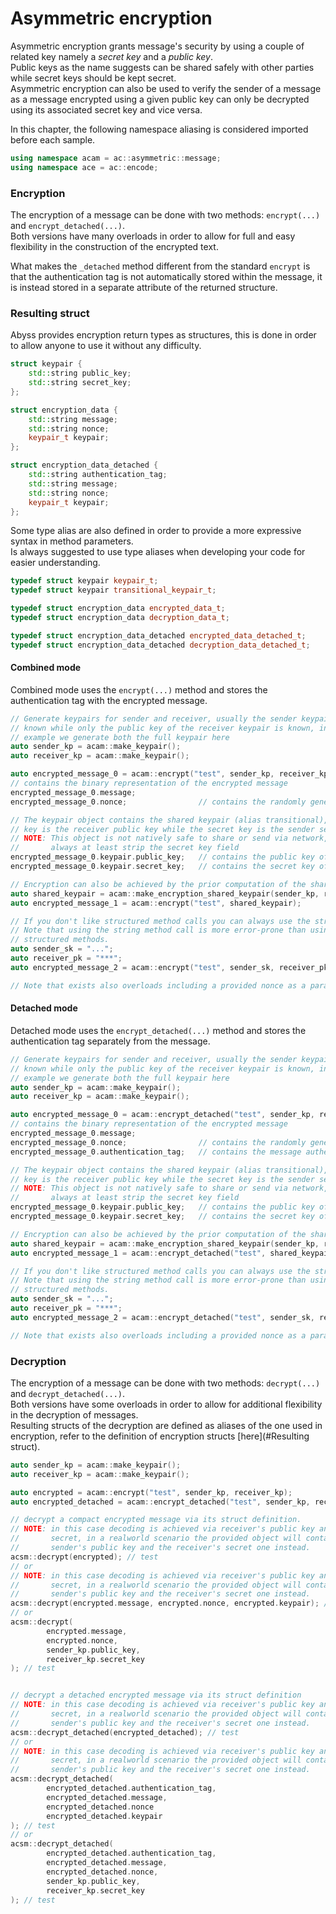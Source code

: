 # Asymmetric encryption

Asymmetric encryption grants message's security by using a couple of related key namely a _secret key_ and a _public key_.\
Public keys as the name suggests can be shared safely with other parties while secret keys should be kept secret.\
Asymmetric encryption can also be used to verify the sender of a message as a message encrypted using a given public key 
can only be decrypted using its associated secret key and vice versa.

In this chapter, the following namespace aliasing is considered imported before each sample.

```cpp
using namespace acam = ac::asymmetric::message;
using namespace ace = ac::encode;
```

### Encryption

The encryption of a message can be done with two methods: `encrypt(...)` and `encrypt_detached(...)`.\
Both versions have many overloads in order to allow for full and easy flexibility in the construction of the encrypted
text.

What makes the `_detached` method different from the standard `encrypt` is that the authentication tag is not
automatically stored within the message, it is instead stored in a separate attribute of the returned structure.

### Resulting struct

Abyss provides encryption return types as structures, this is done in order to allow anyone to use it without any
difficulty.

```cpp
struct keypair {
    std::string public_key;
    std::string secret_key;
};

struct encryption_data {
    std::string message;
    std::string nonce;
    keypair_t keypair;
};

struct encryption_data_detached {
    std::string authentication_tag;
    std::string message;
    std::string nonce;
    keypair_t keypair;
};
```

Some type alias are also defined in order to provide a more expressive syntax in method parameters.\
Is always suggested to use type aliases when developing your code for easier understanding.

```cpp
typedef struct keypair keypair_t;
typedef struct keypair transitional_keypair_t;

typedef struct encryption_data encrypted_data_t;
typedef struct encryption_data decryption_data_t;

typedef struct encryption_data_detached encrypted_data_detached_t;
typedef struct encryption_data_detached decryption_data_detached_t;
```

#### Combined mode

Combined mode uses the `encrypt(...)` method and stores the authentication tag with the encrypted message.

```cpp
// Generate keypairs for sender and receiver, usually the sender keypair is fully 
// known while only the public key of the receiver keypair is known, in this 
// example we generate both the full keypair here
auto sender_kp = acam::make_keypair();
auto receiver_kp = acam::make_keypair();

auto encrypted_message_0 = acam::encrypt("test", sender_kp, receiver_kp);
// contains the binary representation of the encrypted message
encrypted_message_0.message;              
encrypted_message_0.nonce;                // contains the randomly generated nonce

// The keypair object contains the shared keypair (alias transitional), the public 
// key is the receiver public key while the secret key is the sender secret key.
// NOTE: This object is not natively safe to share or send via network, you should 
//       always at least strip the secret key field
encrypted_message_0.keypair.public_key;   // contains the public key of the receiver
encrypted_message_0.keypair.secret_key;   // contains the secret key of the sender

// Encryption can also be achieved by the prior computation of the shared keypair
auto shared_keypair = acam::make_encryption_shared_keypair(sender_kp, receiver_kp);
auto encrypted_message_1 = acam::encrypt("test", shared_keypair);

// If you don't like structured method calls you can always use the string overloads.
// Note that using the string method call is more error-prone than using the 
// structured methods.
auto sender_sk = "...";
auto receiver_pk = "***";
auto encrypted_message_2 = acam::encrypt("test", sender_sk, receiver_pk);

// Note that exists also overloads including a provided nonce as a parameter
```

#### Detached mode

Detached mode uses the `encrypt_detached(...)` method and stores the authentication tag separately from the message.

```cpp
// Generate keypairs for sender and receiver, usually the sender keypair is fully 
// known while only the public key of the receiver keypair is known, in this 
// example we generate both the full keypair here
auto sender_kp = acam::make_keypair();
auto receiver_kp = acam::make_keypair();

auto encrypted_message_0 = acam::encrypt_detached("test", sender_kp, receiver_kp);
// contains the binary representation of the encrypted message
encrypted_message_0.message;              
encrypted_message_0.nonce;                // contains the randomly generated nonce
encrypted_message_0.authentication_tag;   // contains the message authentication tag

// The keypair object contains the shared keypair (alias transitional), the public 
// key is the receiver public key while the secret key is the sender secret key.
// NOTE: This object is not natively safe to share or send via network, you should 
//       always at least strip the secret key field
encrypted_message_0.keypair.public_key;   // contains the public key of the receiver
encrypted_message_0.keypair.secret_key;   // contains the secret key of the sender

// Encryption can also be achieved by the prior computation of the shared keypair
auto shared_keypair = acam::make_encryption_shared_keypair(sender_kp, receiver_kp);
auto encrypted_message_1 = acam::encrypt_detached("test", shared_keypair);

// If you don't like structured method calls you can always use the string overloads.
// Note that using the string method call is more error-prone than using the 
// structured methods.
auto sender_sk = "...";
auto receiver_pk = "***";
auto encrypted_message_2 = acam::encrypt_detached("test", sender_sk, receiver_pk);

// Note that exists also overloads including a provided nonce as a parameter
```

### Decryption
The encryption of a message can be done with two methods: `decrypt(...)` and `decrypt_detached(...)`.\
Both versions have some overloads in order to allow for additional flexibility in the decryption of messages.\
Resulting structs of the decryption are defined as aliases of the one used in encryption, refer to the definition of
encryption structs [here](#Resulting struct).

```cpp
auto sender_kp = acam::make_keypair();
auto receiver_kp = acam::make_keypair();

auto encrypted = acam::encrypt("test", sender_kp, receiver_kp);
auto encrypted_detached = acam::encrypt_detached("test", sender_kp, receiver_kp);

// decrypt a compact encrypted message via its struct definition.
// NOTE: in this case decoding is achieved via receiver's public key and sender's 
//       secret, in a realworld scenario the provided object will contain the 
//       sender's public key and the receiver's secret one instead.
acsm::decrypt(encrypted); // test
// or
// NOTE: in this case decoding is achieved via receiver's public key and sender's 
//       secret, in a realworld scenario the provided object will contain the 
//       sender's public key and the receiver's secret one instead.
acsm::decrypt(encrypted.message, encrypted.nonce, encrypted.keypair); // test
// or
acsm::decrypt(
        encrypted.message, 
        encrypted.nonce, 
        sender_kp.public_key, 
        receiver_kp.secret_key
); // test


// decrypt a detached encrypted message via its struct definition
// NOTE: in this case decoding is achieved via receiver's public key and sender's 
//       secret, in a realworld scenario the provided object will contain the 
//       sender's public key and the receiver's secret one instead.
acsm::decrypt_detached(encrypted_detached); // test
// or 
// NOTE: in this case decoding is achieved via receiver's public key and sender's 
//       secret, in a realworld scenario the provided object will contain the 
//       sender's public key and the receiver's secret one instead.
acsm::decrypt_detached(
        encrypted_detached.authentication_tag, 
        encrypted_detached.message, 
        encrypted_detached.nonce
        encrypted_detached.keypair
); // test
// or
acsm::decrypt_detached(
        encrypted_detached.authentication_tag,
        encrypted_detached.message, 
        encrypted_detached.nonce, 
        sender_kp.public_key, 
        receiver_kp.secret_key
); // test
```